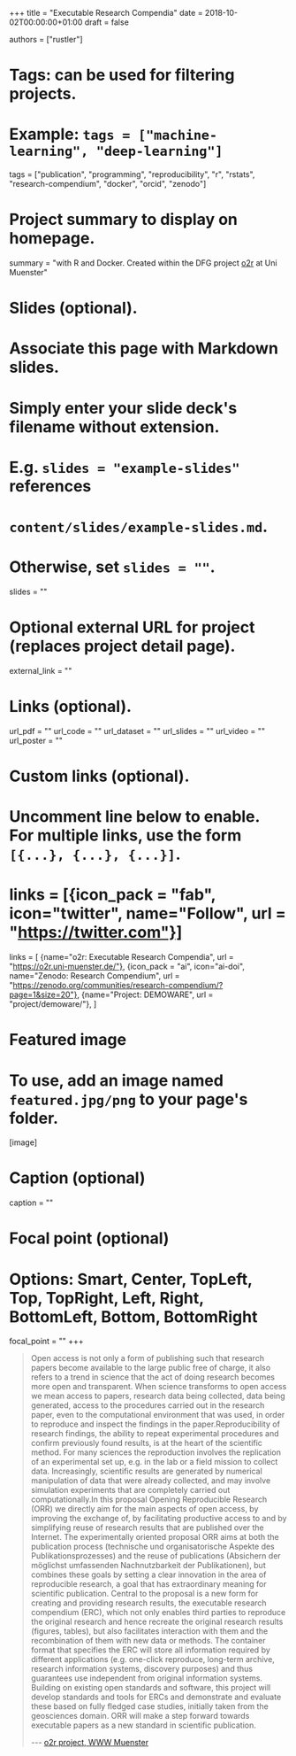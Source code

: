 +++
title = "Executable Research Compendia"
date = 2018-10-02T00:00:00+01:00
draft = false

authors = ["rustler"]

# Tags: can be used for filtering projects.
# Example: `tags = ["machine-learning", "deep-learning"]`
tags = ["publication", "programming", "reproducibility", "r", "rstats", "research-compendium", "docker", "orcid", "zenodo"]

# Project summary to display on homepage.
summary = "with R and Docker. Created within the DFG project [o2r](https://o2r.info) at Uni Muenster"

# Slides (optional).
#   Associate this page with Markdown slides.
#   Simply enter your slide deck's filename without extension.
#   E.g. `slides = "example-slides"` references 
#   `content/slides/example-slides.md`.
#   Otherwise, set `slides = ""`.
slides = ""

# Optional external URL for project (replaces project detail page).
external_link = ""

# Links (optional).
url_pdf = ""
url_code = ""
url_dataset = ""
url_slides = ""
url_video = ""
url_poster = ""

# Custom links (optional).
#   Uncomment line below to enable. For multiple links, use the form `[{...}, {...}, {...}]`.
# links = [{icon_pack = "fab", icon="twitter", name="Follow", url = "https://twitter.com"}]
links = [
{name="o2r: Executable Research Compendia", url = "https://o2r.uni-muenster.de/"},
{icon_pack = "ai", icon="ai-doi", name="Zenodo: Research Compendium", url = "https://zenodo.org/communities/research-compendium/?page=1&size=20"},
{name="Project: DEMOWARE", url = "project/demoware/"},
]


# Featured image
# To use, add an image named `featured.jpg/png` to your page's folder. 
[image]
  # Caption (optional)
  caption = ""

  # Focal point (optional)
  # Options: Smart, Center, TopLeft, Top, TopRight, Left, Right, BottomLeft, Bottom, BottomRight
  focal_point = ""
+++

> Open access is not only a form of publishing such that research papers become available to the large public free of charge, it also refers to a trend in science that the act of doing research becomes more open and transparent. When science transforms to open access we mean access to papers, research data being collected, data being generated, access to the procedures carried out in the research paper, even to the computational environment that was used, in order to reproduce and inspect the findings in the paper.Reproducibility of research findings, the ability to repeat experimental procedures and confirm previously found results, is at the heart of the scientific method. For many sciences the reproduction involves the replication of an experimental set up, e.g. in the lab or a field mission to collect data. Increasingly, scientific results are generated by numerical manipulation of data that were already collected, and may involve simulation experiments that are completely carried out computationally.In this proposal Opening Reproducible Research (ORR) we directly aim for the main aspects of open access, by improving the exchange of, by facilitating productive access to and by simplifying reuse of research results that are published over the Internet. The experimentally oriented proposal ORR aims at both the publication process (technische und organisatorische Aspekte des Publikationsprozesses) and the reuse of publications (Absichern der möglichst umfassenden Nachnutzbarkeit der Publikationen), but combines these goals by setting a clear innovation in the area of reproducible research, a goal that has extraordinary meaning for scientific publication. Central to the proposal is a new form for creating and providing research results, the executable research compendium (ERC), which not only enables third parties to reproduce the original research and hence recreate the original research results (figures, tables), but also facilitates interaction with them and the recombination of them with new data or methods. The container format that specifies the ERC will store all information required by different applications (e.g. one-click reproduce, long-term archive, research information systems, discovery purposes) and thus guarantees use independent from original information systems. Building on existing open standards and software, this project will develop standards and tools for ERCs and demonstrate and evaluate these based on fully fledged case studies, initially taken from the geosciences domain. ORR will make a step forward towards executable papers as a new standard in scientific publication. 
>
> --- [o2r project, WWW Muenster](https://www.uni-muenster.de/Geoinformatics/en/research/projects/O2R.html)


